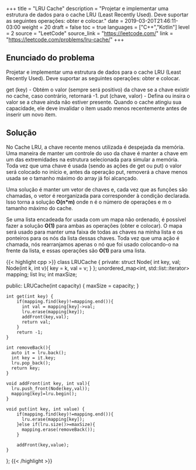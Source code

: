 +++
title = "LRU Cache"
description = "Projetar e implementar uma estrutura de dados para o cache LRU (Least Recently Used). Deve suportar as seguintes operações: obter e colocar."
date = 2019-03-20T21:46:11-03:00
weight = 20
draft = false
toc = true
languages = ["C++","Kotlin"]
level = 2
source = "LeetCode"
source_link = "https://leetcode.com/"
link = "https://leetcode.com/problems/lru-cache/"
+++
<h2 class="title is-4"> Enunciado do problema </h2>

Projetar e implementar uma estrutura de dados para o cache LRU (Least Recently Used). Deve suportar as seguintes operações: obter e colocar.

get (key) - Obtém o valor (sempre será positivo) da chave se a chave existir no cache, caso contrário, retornará -1.
put (chave, valor) - Defina ou insira o valor se a chave ainda não estiver presente. Quando o cache atingiu sua capacidade,
ele deve invalidar o item usado menos recentemente antes de inserir um novo item.

<h2 class="title is-5"> Solução </h2>

No Cache LRU, a chave recente menos utilizada é despejada da memória. Uma maneira de manter um controle do uso da chave é manter a chave em um
das extremidades na estrutura selecionada para simular a memória. Toda vez que uma chave é usada (sendo as ações de get ou put)
o valor será colocado no início e, antes da operação put, removerá a chave menos usada se o tamanho máximo do array já foi
alcançado.

Uma solução é manter um vetor de chaves e, cada vez que as funções são chamadas, o vetor é reorganizada para corresponder à condição declarada.
Isso torna a solução **O(n*m)** onde n é o número de operações e m o tamanho máximo do cache.

Se uma lista encadeada for usada com um mapa não ordenado, é possível fazer a solução **O(1)** para ambas as operações (obter e colocar). O mapa será
usado para manter uma faixa de todas as chaves na minha lista e os ponteiros para os nós da lista dessas chaves. Toda vez que uma ação é chamada, nós rearranjamos
apenas o nó que foi usado colocando-o na frente da lista, e essas operações são **O(1)** para uma lista.


{{< highlight cpp >}}
class LRUCache {
private:
  struct Node{
    int key, val;
    Node(int k, int v){
      key = k, val = v;
    }
  };
  unordered_map<int, std::list<Node>::iterator> mapping;
  list<Node> lru;
  int maxSize;

public:
    LRUCache(int capacity) {
        maxSize = capacity;
    }

    int get(int key) {
        if(mapping.find(key)!=mapping.end()){
          int val = mapping[key]->val;
          lru.erase(mapping[key]);
          addFront(key,val);
          return val;
        }
        return -1;
    }

    int removeBack(){
      auto it = lru.back();
      int key = it.key;
      lru.pop_back();
      return key;
    }

    void addFront(int key, int val){
      lru.push_front(Node(key,val));
      mapping[key]=lru.begin();
    }

    void put(int key, int value) {
        if(mapping.find(key)!=mapping.end()){
          lru.erase(mapping[key]);
        }else if(lru.size()>=maxSize){
          mapping.erase(removeBack());
        }

        addFront(key,value);
    }
};
{{< /highlight >}}
